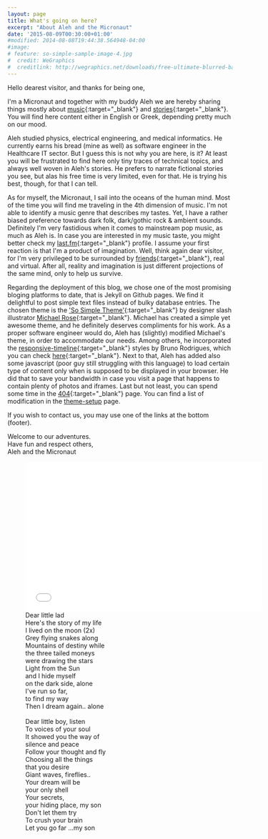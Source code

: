 ```yaml
---
layout: page
title: What's going on here?
excerpt: "About Aleh and the Micronaut"
date: '2015-08-09T00:30:00+01:00'
#modified: 2014-08-08T19:44:38.564948-04:00
#image:
# feature: so-simple-sample-image-4.jpg
#  credit: WeGraphics
#  creditlink: http://wegraphics.net/downloads/free-ultimate-blurred-background-pack/
---
```


Hello dearest visitor, and thanks for being one,

I'm a Micronaut and together with my buddy Aleh we are hereby sharing things mostly about [music](/music){:target="_blank"} and [stories](/blog){:target="_blank"}.  You will find here content either in English or Greek, depending pretty much on our mood.

Aleh studied physics, electrical engineering, and medical informatics. He currently earns his bread (mine as well) as software engineer in the Healthcare IT sector. But I guess this is not why you are here, is it? At least you will be frustrated to find here only tiny traces of technical topics, and always well woven in Aleh's stories. He prefers to narrate fictional stories you see, but alas his free time is very limited, even for that. He is trying his best, though, for that I can tell.

As for myself, the Micronaut, I sail into the oceans of the human mind. Most of the time you will find me traveling in the 4th dimension of music. I'm not able to identify a music genre that describes my tastes. Yet, I have a rather biased preference towards dark folk, dark/gothic rock & ambient sounds. Definitely I'm very fastidious when it comes to mainstream pop music, as much as Aleh is. In case you are interested in my music taste, you might better check my [last.fm](http://www.last.fm/user/AL3x4ndros){:target="_blank"} profile. I assume your first reaction is that  I'm a product of imagination. Well, think again dear visitor, for I'm very privileged to be surrounded by [friends](/links){:target="_blank"}, real and virtual.  After all, reality and imagination is just  different projections of the same mind, only to help us survive.

Regarding the deployment of this blog, we chose one of the most promising bloging platforms to date, that is Jekyll on Github pages. We find it delightful to post simple text files instead of bulky database entries. The chosen theme is the ['So Simple Theme'](http://mademistakes.com/so-simple/){:target="_blank"} by designer slash illustrator [Michael Rose](http://mademistakes.com){:target="_blank"}. Michael has created a simple yet awesome theme, and he definitely deserves compliments for his work. As a proper software engineer would do, Aleh has (slightly) modified Michael's theme, in order to accommodate our needs. Among others, he incorporated the [responsive-timeline](https://github.com/brunodsgn/responsive-timeline){:target="_blank"} styles by Bruno Rodrigues, which you can check [here](/music/new-albums-2015/){:target="_blank"}. Next to that, Aleh has added also some javascript (poor guy still struggling with this language) to load certain type of content only when is supposed to be displayed in your browser. He did that to save your bandwidth in case you visit a page that happens to contain plenty of photos and iframes. Last but not least, you can spend some time in the [404](/404){:target="_blank"} page. You can find a list of modification in the [theme-setup](/theme-setup/#alehs-customizations) page.


If you wish to contact us, you may use one of the links at the bottom (footer).

Welcome to our adventures.<br/>
Have fun and respect others,<br/>
Aleh and the Micronaut

<figure>
    <iframe width="530" height="335" src="//www.youtube.com/embed/xTysF1E4Ft0?rel=0" frameborder="0" allowfullscreen>&nbsp;</iframe>	
    <figcaption>Dear little lad<br/>
Here's the story of my life<br/> 
I lived on the moon (2x)<br/>
Grey flying snakes along<br/>
Mountains of destiny while<br/>
the three tailed moneys<br/>
were drawing the stars<br/>
Light from the Sun<br/>
and I hide myself<br/>
on the dark side, alone<br/>
I've run so far,<br/>
to find my way<br/>
Then I dream again.. alone<br/>
<br/>
Dear little boy, listen<br/>
To voices of your soul<br/>
It showed you the way of<br/>
silence and peace<br/>
Follow your thought and fly<br/>
Choosing all the things<br/>
that you desire<br/>
Giant waves, fireflies..<br/>
Your dream will be<br/>
your only shell<br/>
Your secrets,<br/>
your hiding place, my son<br/>
Don't let them try<br/>
To crush your brain<br/>
Let you go far ...my son</figcaption>
</figure>
<br/>